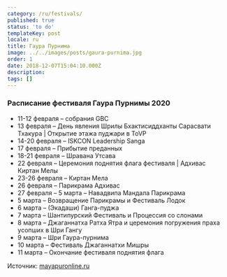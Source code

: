 ```yaml
---
category: /ru/festivals/
published: true
status: 'to do'
templateKey: post
locale: ru
title: Гаура Пурнима
image: ../../images/posts/gaura-purnima.jpg
order: 1
date: 2018-12-07T15:04:10.000Z
description:
tags: []
---
```


### Расписание фестиваля Гаура Пурнимы 2020

- 11-12 февраля – собрания GBC
- 13 февраля – День явления Шрилы Бхактисиддханты Сарасвати Тхакура | Открытие этажа пуджари в ToVP
- 14-20 февраля – ISKCON Leadership Sanga
- 17 февраля – Прибытие преданных
- 18-21 февраля – Шравана Утсава
- 22 февраля – Церемония поднятия флага фестиваля | Адхивас Киртан Мелы
- 23-26 февраля – Киртан Мела
- 26 февраля – Парикрама Адхивас
- 27 февраля – 5 марта – Навадвипа Мандала Парикрама
- 5 марта – Возвращение Парикрамы и Фестиваль Лодок
- 6 марта – (Экадаши) Ганга-пуджа
- 7 марта – Шантипурский Фестиваль и Процессия со слонами
- 8 марта – Джаганнатха Ратха Ятра и церемония погружения праха усопших в Шри Гангу
- 9 марта – Шри Гаура-пурнима
- 10 марта – Фестиваль Джаганнатхи Мишры
- 11 марта – Окончание фестиваля поднятия флага

Источник: [mayapuronline.ru](http://mayapuronline.ru)
